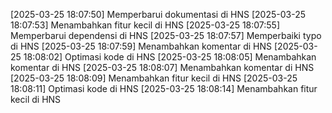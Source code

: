 [2025-03-25 18:07:50] Memperbarui dokumentasi di HNS
[2025-03-25 18:07:53] Menambahkan fitur kecil di HNS
[2025-03-25 18:07:55] Memperbarui dependensi di HNS
[2025-03-25 18:07:57] Memperbaiki typo di HNS
[2025-03-25 18:07:59] Menambahkan komentar di HNS
[2025-03-25 18:08:02] Optimasi kode di HNS
[2025-03-25 18:08:05] Menambahkan komentar di HNS
[2025-03-25 18:08:07] Menambahkan komentar di HNS
[2025-03-25 18:08:09] Menambahkan fitur kecil di HNS
[2025-03-25 18:08:11] Optimasi kode di HNS
[2025-03-25 18:08:14] Menambahkan fitur kecil di HNS
